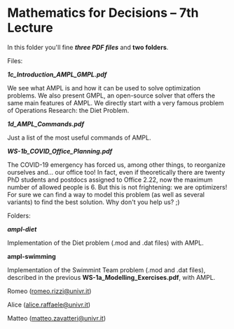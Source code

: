 # Mathematics for Decisions – 7th Lecture

In this folder you'll fine ***three PDF files*** and **two folders**.

Files:

***1c\_Introduction\_AMPL\_GMPL.pdf***

We see what AMPL is and how it can be used to solve optimization problems. We also present GMPL, an open-source solver that offers the same main features of AMPL. We directly start with a very famous problem of Operations Research: the Diet Problem.

***1d\_AMPL\_Commands.pdf***

Just a list of the most useful commands of AMPL.

***WS-1b\_COVID\_Office\_Planning.pdf***

The COVID-19 emergency has forced us, among other things, to reorganize ourselves and... our office too!
In fact, even if theoretically there are twenty PhD students and postdocs assigned to Office 2.22, now the maximum number of allowed people is 6.
But this is not frightening: we are optimizers! For sure we can find a way to model this problem (as well as several variants) to find the best solution.
Why don't you help us? ;)

Folders:

***ampl-diet***

Implementation of the Diet problem (.mod and .dat files) with AMPL.

**ampl-swimming** 

Implementation of the Swimmint Team problem (.mod and .dat files), described in the previous **WS-1a\_Modelling\_Exercises.pdf**, with AMPL.


Romeo (romeo.rizzi@univr.it)

Alice (alice.raffaele@univr.it)

Matteo (matteo.zavatteri@univr.it)
